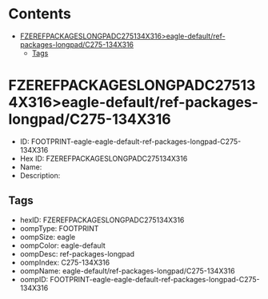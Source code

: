 



Contents
========

* [FZEREFPACKAGESLONGPADC275134X316>eagle-default/ref-packages-longpad/C275-134X316](#fzerefpackageslongpadc275134x316eagle-defaultref-packages-longpadc275-134x316)
	* [Tags](#tags)

# FZEREFPACKAGESLONGPADC275134X316>eagle-default/ref-packages-longpad/C275-134X316

- ID: FOOTPRINT-eagle-eagle-default-ref-packages-longpad-C275-134X316
- Hex ID: FZEREFPACKAGESLONGPADC275134X316
- Name: 
- Description: 

## Tags

- hexID: FZEREFPACKAGESLONGPADC275134X316
- oompType: FOOTPRINT
- oompSize: eagle
- oompColor: eagle-default
- oompDesc: ref-packages-longpad
- oompIndex: C275-134X316
- oompName: eagle-default/ref-packages-longpad/C275-134X316
- oompID: FOOTPRINT-eagle-eagle-default-ref-packages-longpad-C275-134X316
